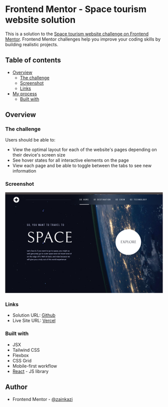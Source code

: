 # Frontend Mentor - Space tourism website solution

This is a solution to the [Space tourism website challenge on Frontend Mentor](https://www.frontendmentor.io/challenges/space-tourism-multipage-website-gRWj1URZ3). Frontend Mentor challenges help you improve your coding skills by building realistic projects.

## Table of contents

- [Overview](#overview)
  - [The challenge](#the-challenge)
  - [Screenshot](#screenshot)
  - [Links](#links)
- [My process](#my-process)
  - [Built with](#built-with)

## Overview

### The challenge

Users should be able to:

- View the optimal layout for each of the website's pages depending on their device's screen size
- See hover states for all interactive elements on the page
- View each page and be able to toggle between the tabs to see new information

### Screenshot

![](./screenshot.png)

### Links

- Solution URL: [Github](https://github.com/zainkazi/space-tourism-website-react)
- Live Site URL: [Vercel](https://space-tourism-zainkazi.vercel.app)

### Built with

- JSX
- Tailwind CSS
- Flexbox
- CSS Grid
- Mobile-first workflow
- [React](https://reactjs.org/) - JS library

## Author

- Frontend Mentor - [@zainkazi](https://www.frontendmentor.io/profile/zainkazi)

